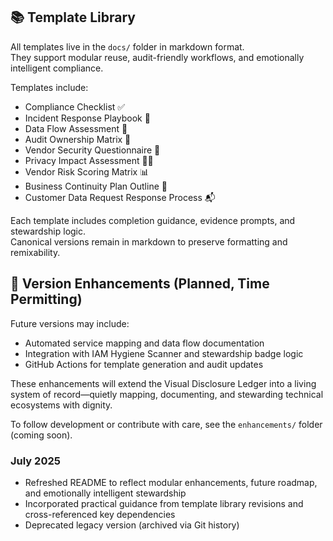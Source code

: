 ## 📚 Template Library

All templates live in the `docs/` folder in markdown format.  
They support modular reuse, audit-friendly workflows, and emotionally intelligent compliance.

Templates include:
- Compliance Checklist ✅
- Incident Response Playbook 🚨
- Data Flow Assessment 🔄
- Audit Ownership Matrix 🧮
- Vendor Security Questionnaire 🔐
- Privacy Impact Assessment 🕵️‍♀️
- Vendor Risk Scoring Matrix 📊
- Business Continuity Plan Outline 🧭
- Customer Data Request Response Process 📬

Each template includes completion guidance, evidence prompts, and stewardship logic.  
Canonical versions remain in markdown to preserve formatting and remixability.

## 🔄 Version Enhancements (Planned, Time Permitting)

Future versions may include:
- Automated service mapping and data flow documentation  
- Integration with IAM Hygiene Scanner and stewardship badge logic  
- GitHub Actions for template generation and audit updates  

These enhancements will extend the Visual Disclosure Ledger into a living system of record—quietly mapping, documenting, and stewarding technical ecosystems with dignity.

To follow development or contribute with care, see the `enhancements/` folder (coming soon).

### July 2025
- Refreshed README to reflect modular enhancements, future roadmap, and emotionally intelligent stewardship
- Incorporated practical guidance from template library revisions and cross-referenced key dependencies
- Deprecated legacy version (archived via Git history)

